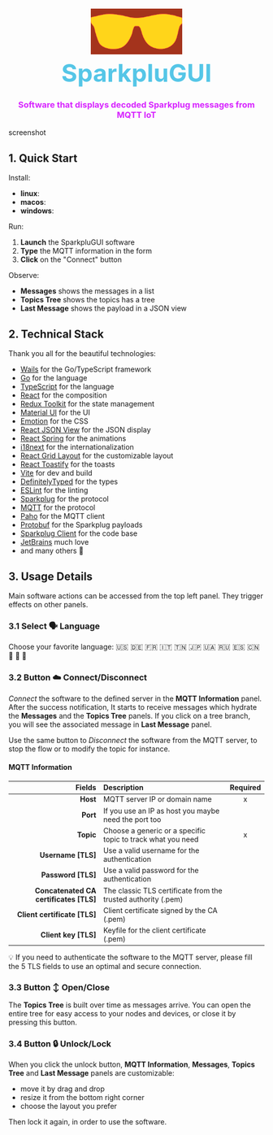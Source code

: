 <h1 align=center>
    <div>
        <img src="sparkplugui/frontend/src/assets/images/logo.svg" width="180" style="filter: invert(78%) sepia(95%) saturate(1004%) hue-rotate(339deg) brightness(101%) contrast(101%)" />
    </div>
    <font size="7" style="color: #55C6E7">SparkpluGUI</font>
</h1>
<h3 align=center>
<div style="color: #D724FF;">Software that displays decoded Sparkplug messages from MQTT IoT</div>
</h3>

screenshot

## 1. Quick Start

Install:

- **linux**:
- **macos**:
- **windows**:

Run:

1. **Launch** the SparkpluGUI software
2. **Type** the MQTT information in the form
3. **Click** on the "Connect" button

Observe:

- **Messages** shows the messages in a list
- **Topics Tree** shows the topics has a tree
- **Last Message** shows the payload in a JSON view

## 2. Technical Stack

Thank you all for the beautiful technologies:

- [Wails](https://wails.app/) for the Go/TypeScript framework
- [Go](https://golang.org/) for the language
- [TypeScript](https://www.typescriptlang.org/) for the language
- [React](https://reactjs.org/) for the composition
- [Redux Toolkit](https://redux-toolkit.js.org/) for the state management
- [Material UI](https://material-ui.com/) for the UI
- [Emotion](https://emotion.sh/docs/introduction) for the CSS
- [React JSON View](https://raw.githack.com/uiwjs/react-json-view/v1-docs/index.html) for the JSON display
- [React Spring](https://www.react-spring.io/) for the animations
- [i18next](https://www.i18next.com/) for the internationalization
- [React Grid Layout](https://github.com/react-grid-layout/react-grid-layout) for the customizable layout
- [React Toastify](https://fkhadra.github.io/react-toastify/introduction/) for the toasts
- [Vite](https://www.npmjs.com/package/@vitejs/plugin-react) for dev and build
- [DefinitelyTyped](https://github.com/DefinitelyTyped/DefinitelyTyped) for the types
- [ESLint](https://eslint.org/) for the linting
- [Sparkplug](https://www.cirrus-link.com/) for the protocol
- [MQTT](https://mqtt.org/) for the protocol
- [Paho](https://github.com/eclipse/paho.mqtt.golang) for the MQTT client
- [Protobuf](https://pkg.go.dev/google.golang.org/protobuf) for the Sparkplug payloads
- [Sparkplug Client](https://github.com/weekaung/sparkplugb-client) for the code base
- [JetBrains](https://www.jetbrains.com/) much love
- and many others 🙏

## 3. Usage Details

Main software actions can be accessed from the top left panel. They trigger effects on other panels.

### 3.1 Select 🗣️ Language

Choose your favorite language:  🇺🇸 🇩🇪 🇫🇷 🇮🇹 🇹🇳 🇯🇵 🇺🇦 🇷🇺 🇪🇸 🇨🇳 🏴󠁣󠁮󠀶󠀵󠁿 🏴󠁺󠁡󠁮󠁬󠁿 🏴󠁩󠁲󠀱󠀶󠁿

### 3.2 Button ☁️ Connect/Disconnect

*Connect* the software to the defined server in the **MQTT Information** panel. After the success notification,
It starts to receive messages which hydrate the **Messages** and the **Topics Tree** panels.
If you click on a tree branch, you will see the associated message in **Last Message** panel.

Use the same button to *Disconnect* the software from the MQTT server,
to stop the flow or to modify the topic for instance.

#### MQTT Information

|                                 Fields | Description                                                   | Required |
|---------------------------------------:|:--------------------------------------------------------------|:--------:|
|                               **Host** | MQTT server IP or domain name                                 |    x     |
|                               **Port** | If you use an IP as host you maybe need the port too          |          |
|                              **Topic** | Choose a generic or a specific topic to track what you need   |    x     |
|                    **Username  [TLS]** | Use a valid username for the authentication                   |          |
|                     **Password [TLS]** | Use a valid password for the authentication                   |          |
| **Concatenated CA certificates [TLS]** | The classic TLS certificate from the trusted authority (.pem) |          |
|           **Client certificate [TLS]** | Client certificate signed by the CA (.pem)                    |          |
|                   **Client key [TLS]** | Keyfile for the client certificate (.pem)                     |          |

💡 If you need to authenticate the software to the MQTT server, please fill the 5 TLS fields to use an optimal and 
secure connection.

### 3.3 Button ↕️ Open/Close

The **Topics Tree** is built over time as messages arrive.
You can open the entire tree for easy access to your nodes and devices, or close it by pressing this button.

### 3.4 Button 🔒 Unlock/Lock

When you click the unlock button, **MQTT Information**, **Messages**, **Topics Tree** and **Last Message** panels are
customizable:

- move it by drag and drop
- resize it from the bottom right corner
- choose the layout you prefer

Then lock it again, in order to use the software.
